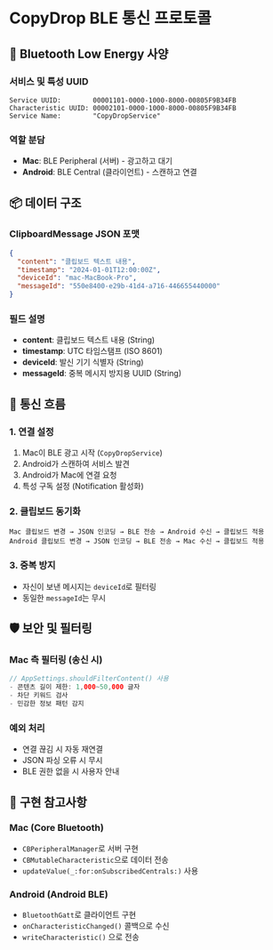 # CopyDrop BLE 통신 프로토콜

## 📡 Bluetooth Low Energy 사양

### 서비스 및 특성 UUID
```
Service UUID:        00001101-0000-1000-8000-00805F9B34FB
Characteristic UUID: 00002101-0000-1000-8000-00805F9B34FB
Service Name:        "CopyDropService"
```

### 역할 분담
- **Mac**: BLE Peripheral (서버) - 광고하고 대기
- **Android**: BLE Central (클라이언트) - 스캔하고 연결

## 📦 데이터 구조

### ClipboardMessage JSON 포맷
```json
{
  "content": "클립보드 텍스트 내용",
  "timestamp": "2024-01-01T12:00:00Z",
  "deviceId": "mac-MacBook-Pro",
  "messageId": "550e8400-e29b-41d4-a716-446655440000"
}
```

### 필드 설명
- **content**: 클립보드 텍스트 내용 (String)
- **timestamp**: UTC 타임스탬프 (ISO 8601)
- **deviceId**: 발신 기기 식별자 (String)
- **messageId**: 중복 메시지 방지용 UUID (String)

## 🔄 통신 흐름

### 1. 연결 설정
1. Mac이 BLE 광고 시작 (`CopyDropService`)
2. Android가 스캔하여 서비스 발견
3. Android가 Mac에 연결 요청
4. 특성 구독 설정 (Notification 활성화)

### 2. 클립보드 동기화
```
Mac 클립보드 변경 → JSON 인코딩 → BLE 전송 → Android 수신 → 클립보드 적용
Android 클립보드 변경 → JSON 인코딩 → BLE 전송 → Mac 수신 → 클립보드 적용
```

### 3. 중복 방지
- 자신이 보낸 메시지는 `deviceId`로 필터링
- 동일한 `messageId`는 무시

## 🛡️ 보안 및 필터링

### Mac 측 필터링 (송신 시)
```swift
// AppSettings.shouldFilterContent() 사용
- 콘텐츠 길이 제한: 1,000~50,000 글자
- 차단 키워드 검사
- 민감한 정보 패턴 감지
```

### 예외 처리
- 연결 끊김 시 자동 재연결
- JSON 파싱 오류 시 무시
- BLE 권한 없을 시 사용자 안내

## 🔧 구현 참고사항

### Mac (Core Bluetooth)
- `CBPeripheralManager`로 서버 구현
- `CBMutableCharacteristic`으로 데이터 전송
- `updateValue(_:for:onSubscribedCentrals:)` 사용

### Android (Android BLE)
- `BluetoothGatt`로 클라이언트 구현
- `onCharacteristicChanged()` 콜백으로 수신
- `writeCharacteristic()` 으로 전송